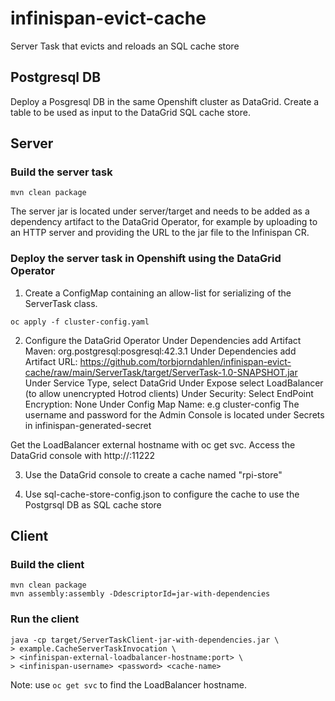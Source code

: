 # infinispan-evict-cache
Server Task that evicts and reloads an SQL cache store

## Postgresql DB

Deploy a Posgresql DB in the same Openshift cluster as DataGrid.
Create a table to be used as input to the DataGrid SQL cache store.

## Server

### Build the server task
```
mvn clean package
````

The server jar is located under server/target and needs to be added as a dependency artifact to the DataGrid Operator, for example by uploading to an HTTP server and providing the URL to the jar file to the Infinispan CR.

### Deploy the server task in Openshift using the DataGrid Operator

1. Create a ConfigMap containing an allow-list for serializing of the ServerTask class.
```
oc apply -f cluster-config.yaml
````
2. Configure the DataGrid Operator
Under Dependencies add Artifact Maven: org.postgresql:posgresql:42.3.1
Under Dependencies add Artifact URL: https://github.com/torbjorndahlen/infinispan-evict-cache/raw/main/ServerTask/target/ServerTask-1.0-SNAPSHOT.jar
Under Service Type, select DataGrid
Under Expose select LoadBalancer (to allow unencrypted Hotrod clients)
Under Security: Select EndPoint Encryption: None
Under Config Map Name: <name of your config map for allowed Java serialization classes> e.g cluster-config
The username and password for the Admin Console is located under Secrets in infinispan-generated-secret

Get the LoadBalancer external hostname with oc get svc.
Access the DataGrid console with http://<loadbalancer>:11222

3. Use the DataGrid console to create a cache named "rpi-store"

4. Use sql-cache-store-config.json to configure the cache to use the Postgrsql DB as SQL cache store

## Client

### Build the client

```
mvn clean package
mvn assembly:assembly -DdescriptorId=jar-with-dependencies
````

### Run the client
```
java -cp target/ServerTaskClient-jar-with-dependencies.jar \
> example.CacheServerTaskInvocation \
> <infinispan-external-loadbalancer-hostname:port> \
> <infinispan-username> <password> <cache-name>
````
Note: use ```oc get svc``` to find the LoadBalancer hostname.


